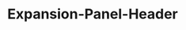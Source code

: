 ---
layout: pattern-lyne.njk
tags: 
    - lyne_en
    - lyne_components_expansion_panel_header_en
    - lyne_components_expansion_panel_child_en
    - page
key: expansion-panel-header-lyne_en
title: Expansion-Panel-Header
parent: accordion-folder-lyne_en
order: 240
---